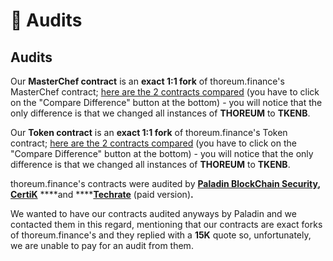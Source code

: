 # 📕 Audits

## Audits

Our **MasterChef contract** is an **exact 1:1 fork** of thoreum.finance's MasterChef contract; [here are the 2 contracts compared](https://bscscan.com/contractdiffchecker?a1=0xf4168cd3c00799beeb9a88a6bf725eb84f5d41b7&a2=0xAf5Ff8E51648847c0e94eDC855ddD364E72a66EF) \(you have to click on the "Compare Difference" button at the bottom\) - you will notice that the only difference is that we changed all instances of **THOREUM** to **TKENB**.   
  
Our **Token contract** is an **exact 1:1 fork** of thoreum.finance's Token contract; [here are the 2 contracts compared](https://bscscan.com/contractdiffchecker?a1=0x580de58c1bd593a43dadcf0a739d504621817c05&a2=0xc979E70611D997Aa109528c6A9aa73D82Eaa2881) \(you have to click on the "Compare Difference" button at the bottom\) - you will notice that the only difference is that we changed all instances of **THOREUM** to **TKENB**. 

thoreum.finance's contracts were audited by [**Paladin BlockChain Security**](https://docs.thoreum.finance/security/audits)**,** [**CertiK**](https://docs.thoreum.finance/security/audits) ****and ****[**Techrate**](https://docs.thoreum.finance/security/audits) \(paid version\)**.**

We wanted to have our contracts audited anyways by Paladin and we contacted them in this regard, mentioning that our contracts are exact forks of thoreum.finance's and they replied with a **15K** quote so, unfortunately, we are unable to pay for an audit from them.

